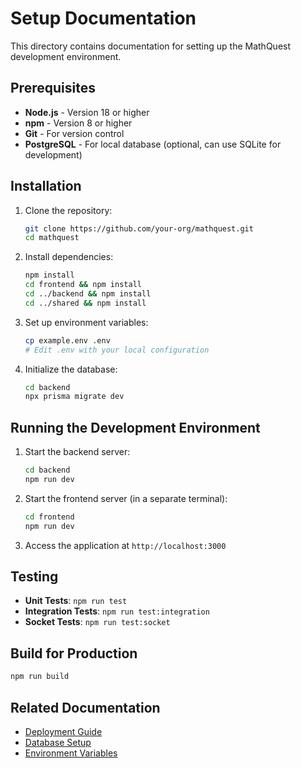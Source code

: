 # Setup Documentation

This directory contains documentation for setting up the MathQuest development environment.

## Prerequisites

- **Node.js** - Version 18 or higher
- **npm** - Version 8 or higher
- **Git** - For version control
- **PostgreSQL** - For local database (optional, can use SQLite for development)

## Installation

1. Clone the repository:
   ```bash
   git clone https://github.com/your-org/mathquest.git
   cd mathquest
   ```

2. Install dependencies:
   ```bash
   npm install
   cd frontend && npm install
   cd ../backend && npm install
   cd ../shared && npm install
   ```

3. Set up environment variables:
   ```bash
   cp example.env .env
   # Edit .env with your local configuration
   ```

4. Initialize the database:
   ```bash
   cd backend
   npx prisma migrate dev
   ```

## Running the Development Environment

1. Start the backend server:
   ```bash
   cd backend
   npm run dev
   ```

2. Start the frontend server (in a separate terminal):
   ```bash
   cd frontend
   npm run dev
   ```

3. Access the application at `http://localhost:3000`

## Testing

- **Unit Tests**: `npm run test`
- **Integration Tests**: `npm run test:integration`
- **Socket Tests**: `npm run test:socket`

## Build for Production

```bash
npm run build
```

## Related Documentation

- [Deployment Guide](deployment.md)
- [Database Setup](database-setup.md)
- [Environment Variables](environment-variables.md)
